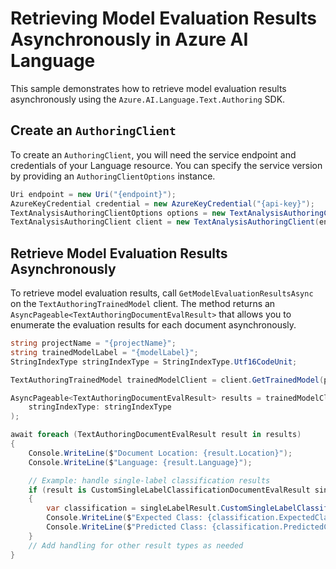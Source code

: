 # Retrieving Model Evaluation Results Asynchronously in Azure AI Language

This sample demonstrates how to retrieve model evaluation results asynchronously using the `Azure.AI.Language.Text.Authoring` SDK.

## Create an `AuthoringClient`

To create an `AuthoringClient`, you will need the service endpoint and credentials of your Language resource. You can specify the service version by providing an `AuthoringClientOptions` instance.

```C# Snippet:CreateTextAuthoringClientForSpecificApiVersion
Uri endpoint = new Uri("{endpoint}");
AzureKeyCredential credential = new AzureKeyCredential("{api-key}");
TextAnalysisAuthoringClientOptions options = new TextAnalysisAuthoringClientOptions(TextAnalysisAuthoringClientOptions.ServiceVersion.V2024_11_15_Preview);
TextAnalysisAuthoringClient client = new TextAnalysisAuthoringClient(endpoint, credential, options);
```

## Retrieve Model Evaluation Results Asynchronously

To retrieve model evaluation results, call `GetModelEvaluationResultsAsync` on the `TextAuthoringTrainedModel` client. The method returns an `AsyncPageable<TextAuthoringDocumentEvalResult>` that allows you to enumerate the evaluation results for each document asynchronously.

```C# Snippet:Sample9_TextAuthoring_GetModelEvaluationResultsAsync
string projectName = "{projectName}";
string trainedModelLabel = "{modelLabel}";
StringIndexType stringIndexType = StringIndexType.Utf16CodeUnit;

TextAuthoringTrainedModel trainedModelClient = client.GetTrainedModel(projectName, trainedModelLabel);

AsyncPageable<TextAuthoringDocumentEvalResult> results = trainedModelClient.GetModelEvaluationResultsAsync(
    stringIndexType: stringIndexType
);

await foreach (TextAuthoringDocumentEvalResult result in results)
{
    Console.WriteLine($"Document Location: {result.Location}");
    Console.WriteLine($"Language: {result.Language}");

    // Example: handle single-label classification results
    if (result is CustomSingleLabelClassificationDocumentEvalResult singleLabelResult)
    {
        var classification = singleLabelResult.CustomSingleLabelClassificationResult;
        Console.WriteLine($"Expected Class: {classification.ExpectedClass}");
        Console.WriteLine($"Predicted Class: {classification.PredictedClass}");
    }
    // Add handling for other result types as needed
}
```
